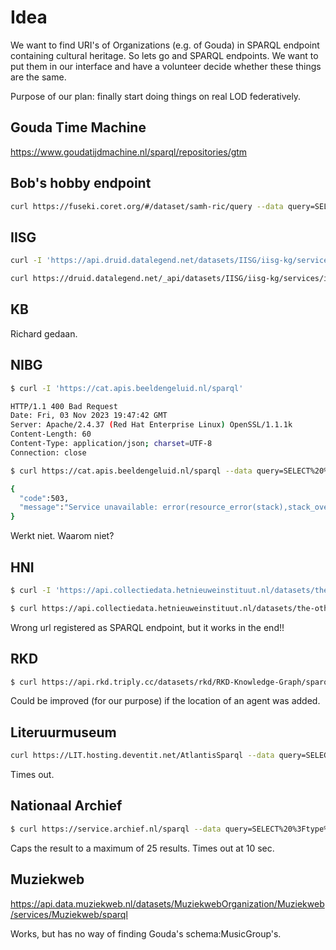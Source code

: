 # Idea

We want to find URI's of Organizations (e.g. of Gouda) in SPARQL endpoint containing cultural heritage. So lets go and SPARQL endpoints. We want to put them in our interface and have a volunteer decide whether these things are the same.

Purpose of our plan: finally start doing things on real LOD federatively.

## Gouda Time Machine
https://www.goudatijdmachine.nl/sparql/repositories/gtm

## Bob's hobby endpoint
``` bash
curl https://fuseki.coret.org/#/dataset/samh-ric/query --data query=SELECT%20%3Ftype%20%28count%28%3Ftype%29%20as%20%3FtypeCnt%29%20WHERE%20%7B%0A%20%20%3Fsub%20a%20%3Ftype%20.%0A%7D%20 -X POST
```

## IISG
``` bash
curl -I 'https://api.druid.datalegend.net/datasets/IISG/iisg-kg/services/iisg-kg/sparql'

curl https://druid.datalegend.net/_api/datasets/IISG/iisg-kg/services/iisg-kg/sparql --data query=SELECT%20%3Ftype%20%28count%28%3Ftype%29%20as%20%3FtypeCnt%29%20WHERE%20%7B%0A%20%20%3Fsub%20a%20%3Ftype%20.%0A%7D%20 -X POST
```

## KB
Richard gedaan.


## NIBG
``` bash
$ curl -I 'https://cat.apis.beeldengeluid.nl/sparql'

HTTP/1.1 400 Bad Request
Date: Fri, 03 Nov 2023 19:47:42 GMT
Server: Apache/2.4.37 (Red Hat Enterprise Linux) OpenSSL/1.1.1k
Content-Length: 60
Content-Type: application/json; charset=UTF-8
Connection: close

$ curl https://cat.apis.beeldengeluid.nl/sparql --data query=SELECT%20%3Ftype%20%28count%28%3Ftype%29%20as%20%3FtypeCnt%29%20WHERE%20%7B%0A%20%20%3Fsub%20a%20%3Ftype%20.%0A%7D%20 -X POST

{
  "code":503,
  "message":"Service unavailable: error(resource_error(stack),stack_overflow{choicepoints:12,depth:31,environments:17,globalused:16,localused:3,stack:[frame(31,system:'$add_findall_bag'(a/1),[]),frame(30,'$bags':findall_loop(a/1,(:)/2,_4690,[]),[]),frame(29,system:setup_call_catcher_cleanup((:)/2,(:)/2,_4732,(:)/2),[]),frame(25,rdfql_util:select_results(all,[],(:)/2,[1],0,inf,unsorted,row/2,(:)/2),[]),frame(21,'$bags':findall_loop(row/2,(:)/2,_4844,[]),[])],stack_limit:1048576,trailused:1})"
}

```

Werkt niet. Waarom niet?

## HNI
``` bash
$ curl -I 'https://api.collectiedata.hetnieuweinstituut.nl/datasets/the-other-interface/knowledge-graph/services/knowledge-graph/sparql'

$ curl https://api.collectiedata.hetnieuweinstituut.nl/datasets/the-other-interface/knowledge-graph/services/knowledge-graph/sparql --data query=SELECT%20%3Ftype%20%28count%28%3Ftype%29%20as%20%3FtypeCnt%29%20WHERE%20%7B%0A%20%20%3Fsub%20a%20%3Ftype%20.%0A%7D%20 -X POST
```

Wrong url registered as SPARQL endpoint, but it works in the end!!

## RKD
``` bash
$ curl https://api.rkd.triply.cc/datasets/rkd/RKD-Knowledge-Graph/sparql --data query=SELECT%20%3Ftype%20%28count%28%3Ftype%29%20as%20%3FtypeCnt%29%20WHERE%20%7B%0A%20%20%3Fsub%20a%20%3Ftype%20.%0A%7D%20 -X POST
```

Could be improved (for our purpose) if the location of an agent was added.

## Literuurmuseum
``` bash
curl https://LIT.hosting.deventit.net/AtlantisSparql --data query=SELECT%20%3Ftype%20%28count%28%3Ftype%29%20as%20%3FtypeCnt%29%20WHERE%20%7B%0A%20%20%3Fsub%20a%20%3Ftype%20.%0A%7D%20 -X POST
```
Times out.

## Nationaal Archief
``` bash
$ curl https://service.archief.nl/sparql --data query=SELECT%20%3Ftype%20%28count%28%3Ftype%29%20as%20%3FtypeCnt%29%20WHERE%20%7B%0A%20%20%3Fsub%20a%20%3Ftype%20.%0A%7D%20 -X POST
```

Caps the result to a maximum of 25 results. Times out at 10 sec.

## Muziekweb
https://api.data.muziekweb.nl/datasets/MuziekwebOrganization/Muziekweb/services/Muziekweb/sparql

Works, but has no way of finding Gouda's schema:MusicGroup's.